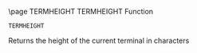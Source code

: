 \page TERMHEIGHT TERMHEIGHT Function
```basic
TERMHEIGHT
```
Returns the height of the current terminal in characters

